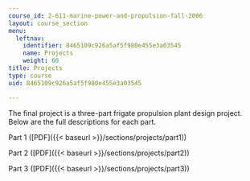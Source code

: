 ```yaml
---
course_id: 2-611-marine-power-and-propulsion-fall-2006
layout: course_section
menu:
  leftnav:
    identifier: 8465109c926a5af5f980e455e3a03545
    name: Projects
    weight: 60
title: Projects
type: course
uid: 8465109c926a5af5f980e455e3a03545

---
```


The final project is a three-part frigate propulsion plant design project. Below are the full descriptions for each part.

Part 1 ([PDF]({{< baseurl >}}/sections/projects/part1))

Part 2 ([PDF]({{< baseurl >}}/sections/projects/part2))

Part 3 ([PDF]({{< baseurl >}}/sections/projects/part3))